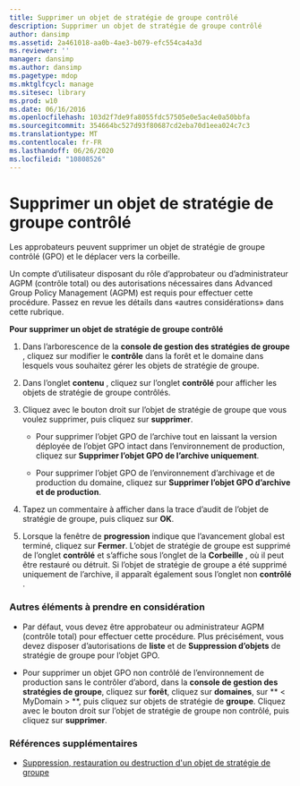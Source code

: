 ```yaml
---
title: Supprimer un objet de stratégie de groupe contrôlé
description: Supprimer un objet de stratégie de groupe contrôlé
author: dansimp
ms.assetid: 2a461018-aa0b-4ae3-b079-efc554ca4a3d
ms.reviewer: ''
manager: dansimp
ms.author: dansimp
ms.pagetype: mdop
ms.mktglfcycl: manage
ms.sitesec: library
ms.prod: w10
ms.date: 06/16/2016
ms.openlocfilehash: 103d2f7de9fa8055fdc57505e0e5ac4e0a50bbfa
ms.sourcegitcommit: 354664bc527d93f80687cd2eba70d1eea024c7c3
ms.translationtype: MT
ms.contentlocale: fr-FR
ms.lasthandoff: 06/26/2020
ms.locfileid: "10808526"
---
```

# Supprimer un objet de stratégie de groupe contrôlé


Les approbateurs peuvent supprimer un objet de stratégie de groupe contrôlé (GPO) et le déplacer vers la corbeille.

Un compte d’utilisateur disposant du rôle d’approbateur ou d’administrateur AGPM (contrôle total) ou des autorisations nécessaires dans Advanced Group Policy Management (AGPM) est requis pour effectuer cette procédure. Passez en revue les détails dans «autres considérations» dans cette rubrique.

**Pour supprimer un objet de stratégie de groupe contrôlé**

1.  Dans l’arborescence de la **console de gestion des stratégies de groupe** , cliquez sur modifier le **contrôle** dans la forêt et le domaine dans lesquels vous souhaitez gérer les objets de stratégie de groupe.

2.  Dans l’onglet **contenu** , cliquez sur l’onglet **contrôlé** pour afficher les objets de stratégie de groupe contrôlés.

3.  Cliquez avec le bouton droit sur l’objet de stratégie de groupe que vous voulez supprimer, puis cliquez sur **supprimer**.

    -   Pour supprimer l’objet GPO de l’archive tout en laissant la version déployée de l’objet GPO intact dans l’environnement de production, cliquez sur **Supprimer l’objet GPO de l’archive uniquement**.

    -   Pour supprimer l’objet GPO de l’environnement d’archivage et de production du domaine, cliquez sur **Supprimer l’objet GPO d’archive et de production**.

4.  Tapez un commentaire à afficher dans la trace d’audit de l’objet de stratégie de groupe, puis cliquez sur **OK**.

5.  Lorsque la fenêtre de **progression** indique que l’avancement global est terminé, cliquez sur **Fermer**. L’objet de stratégie de groupe est supprimé de l’onglet **contrôlé** et s’affiche sous l’onglet de la **Corbeille** , où il peut être restauré ou détruit. Si l’objet de stratégie de groupe a été supprimé uniquement de l’archive, il apparaît également sous l’onglet non **contrôlé** .

### Autres éléments à prendre en considération

-   Par défaut, vous devez être approbateur ou administrateur AGPM (contrôle total) pour effectuer cette procédure. Plus précisément, vous devez disposer d’autorisations de **liste** et de **Suppression d’objets** de stratégie de groupe pour l’objet GPO.

-   Pour supprimer un objet GPO non contrôlé de l’environnement de production sans le contrôler d’abord, dans la **console de gestion des stratégies de groupe**, cliquez sur **forêt**, cliquez sur **domaines**, sur ** &lt; MyDomain &gt; **, puis cliquez sur objets de stratégie de **groupe**. Cliquez avec le bouton droit sur l’objet de stratégie de groupe non contrôlé, puis cliquez sur **supprimer**.

### Références supplémentaires

-   [Suppression, restauration ou destruction d'un objet de stratégie de groupe](deleting-restoring-or-destroying-a-gpo-agpm40.md)

 

 





